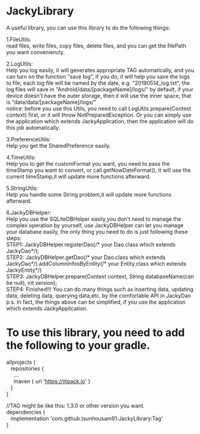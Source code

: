 # JackyLibrary
A useful library, you can use this library to do the following things:<br/>

1.FileUtils:<br/>
read files, write files, copy files, delete files, and you can get the filePath you want conveniencly.

2.LogUtils:<br/>
Help you log easily, it will generates appropriate TAG automatically, and you can turn on the function "save log", if you do, it will help you save the logs to file, each log file will be named by the date, e.g. "20190514_log.txt", the log files will save in "Android/data/[packageName]/logs/" by default, if your device doesn't have the outer storage, then it will use the inner space, that is "data/data/[packageName]/logs/" <br/>
notice: before you use this Utils, you need to call LogUtils.prepare(Context context) first, or it will throw NotPreparedException.
Or you can simply use the application which extends JackyApplication, then the application will do this job automatically.

3.PreferenceUtils:<br/>
Help you get the SharedPreference easily.<br/>

4.TimeUtils:<br/>
Help you to get the customFormat you want, you need to pass the timeStamp you want to convert, or call getNowDateFormat(), it will use the current timeStamp,it will update more functions afterward.<br/>

5.StringUtils:<br/>
Help you handle some String problem,it will update more functions afterward.<br/>

6.JackyDBHelper:<br/>
Help you use the SQLiteDBHelper easily,you don't need to manage the complex operation by yourself, use JackyDBHelper can let you manage your database easily, the only thing you need to do is just following these steps:<br/>
STEP1: JackyDBHelper.registerDao(/* your Dao.class which extends JackyDao*/); <br/>
STEP2: JackyDBHelper.getDao(/* your Dao.class which extends JackyDao*/).addColumnInfosByEntity(/* your Entity.class which extends JackyEntity*/) <br/>
STEP3: JackyDBHelper.prepare(Context context, String databaseName(can be null), int version);<br/>
STEP4: Finished!!!  You can do many things such as inserting data, updating data, deleting data, querying data,etc. by the comfortable API in JackyDao <br/>
p.s. In fact, the things above can be simplified, if you use the application which extends JackyApplication.


# To use this library, you need to add the following to your gradle.
allprojects {<br/>
&nbsp;&nbsp;		repositories {<br/>
&nbsp;&nbsp;&nbsp;&nbsp;			...<br/>
&nbsp;&nbsp;&nbsp;&nbsp;			maven { url 'https://jitpack.io' }<br/>
&nbsp;&nbsp;  }<br/>
}<br/>

//TAG might be like this: 1.3.0 or other version you want.<br/>
dependencies {<br/>
&nbsp;&nbsp;   implementation 'com.github.tsunhousam91:JackyLibrary:Tag'<br/>
}<br/>
